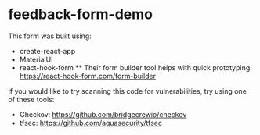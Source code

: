 # feedback-form-demo

This form was built using:
* create-react-app
* MaterialUI
* react-hook-form
** Their form builder tool helps with quick prototyping: https://react-hook-form.com/form-builder

If you would like to try scanning this code for vulnerabilities, try using one of these tools:
* Checkov: https://github.com/bridgecrewio/checkov
* tfsec: https://github.com/aquasecurity/tfsec